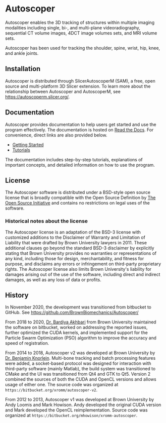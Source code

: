 # Autoscoper

Autoscoper enables the 3D tracking of structures within multiple imaging modalities including single, bi-, and multi-plane videoradiography, sequential CT volume images, 4DCT image volumes sets, and MRI volume sets.

Autoscoper has been used for tracking the shoulder, spine, wrist, hip, knee, and ankle joints.

## Installation

Autoscoper is distributed through SlicerAutoscoperM (SAM), a free, open source and multi-platform 3D Slicer extension. To learn more about the relationship between Autoscoper and AutoscoperM, see https://autoscoperm.slicer.org/.

## Documentation

Autoscoper provides documentation to help users get started and use the program effectively. The documentation is hosted on [Read the Docs](https://autoscoper.readthedocs.io). For convenience, direct links are also provided below.

* [Getting Started][getting-started]
* [Tutorials][tutorials]

[getting-started]: https://autoscoper.readthedocs.io/en/latest/getting-started.html
[tutorials]: https://autoscoper.readthedocs.io/en/latest/tutorials/index.html

The documentation includes step-by-step tutorials, explanations of important concepts, and detailed information on how to use the program.

## License

The Autoscoper software is distributed under a BSD-style open source license that is broadly compatible with the Open Source Definition by [The Open Source Initiative](https://opensource.org/) and contains no restrictions on legal uses of the software.

### Historical notes about the license

The Autoscoper license is an adaptation of the BSD-3 license with customized additions to the Disclaimer of Warranty and Limitation of Liability that were drafted by Brown University lawyers in 2011. These additional clauses go beyond the standard BSD-3 disclaimer by explicitly stating that Brown University provides no warranties or representations of any kind, including those for design, merchantability, and fitness for purpose, and disclaims any errors or infringement on third-party proprietary rights. The Autoscoper license also limits Brown University's liability for damages arising out of the use of the software, including direct and indirect damages, as well as any loss of data or profits.

## History

In November 2020, the development was transitioned from bitbucket to GitHub. See https://github.com/BrownBiomechanics/Autoscoper/

From 2018 to 2020, [Dr. Bardiya Akhbari][bardiya] from Brown University maintained the software on bitbucket, worked on addressing the reported issues, further optimized the CUDA kernels, and implemented support for the Particle Swarm Optimization (PSO) algorithm to improve the accuracy and speed of registration.

From 2014 to 2018, Autoscoper v2 was developed at Brown University by [Dr. Benjamin Knorlein][knorlein]. Multi-bone tracking and batch processing features were added, a socket-based protocol was designed for interaction with third-party software (mainly Matlab), the build system was transitioned to CMake and the UI was transitioned from Qt4 and GTK to Qt5. Version 2 combined the sources of both the CUDA and OpenCL versions and allows usage of either one. The source code was organized at `https://bitbucket.org/xromm/autoscoper-v2`.

From 2012 to 2013, Autoscoper v1 was developed at Brown University by Andy Loomis and Mark Howison. Andy developed the original CUDA version and Mark developed the OpenCL reimplementation. Source code was organized at `https://bitbucket.org/mhowison/xromm-autoscoper`.

[bardiya]: https://www.researchgate.net/profile/Bardiya_Akhbari
[knorlein]: https://www.ccv.brown.edu/about/staff

